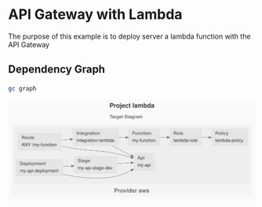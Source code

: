 # API Gateway with Lambda

The purpose of this example is to deploy server a lambda function with the API Gateway

## Dependency Graph

```sh
gc graph
```

![GraphTarget](diagram-target.svg)
